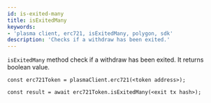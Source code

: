 ```yaml
---
id: is-exited-many
title: isExitedMany
keywords: 
- 'plasma client, erc721, isExitedMany, polygon, sdk'
description: 'Checks if a withdraw has been exited.'
---
```


`isExitedMany` method check if a withdraw has been exited. It returns boolean value.

```
const erc721Token = plasmaClient.erc721(<token address>);

const result = await erc721Token.isExitedMany(<exit tx hash>);

```
